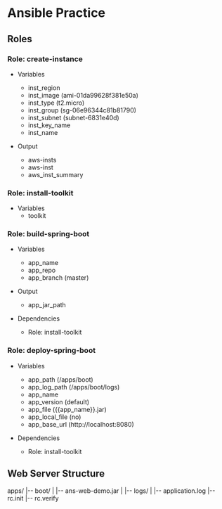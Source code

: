 # Ansible Practice

## Roles

### Role: create-instance

- Variables
  * inst_region
  * inst_image (ami-01da99628f381e50a)
  * inst_type (t2.micro)
  * inst_group (sg-06e96344c81b81790)
  * inst_subnet (subnet-6831e40d)
  * inst_key_name
  * inst_name

- Output
  * aws-insts
  * aws-inst
  * aws_inst_summary

### Role: install-toolkit

- Variables
  * toolkit

### Role: build-spring-boot

- Variables
  * app_name
  * app_repo
  * app_branch (master)

- Output
  * app_jar_path

- Dependencies
  * Role: install-toolkit

### Role: deploy-spring-boot

- Variables
  * app_path (/apps/boot)
  * app_log_path (/apps/boot/logs)
  * app_name
  * app_version (default)
  * app_file ({{app_name}}.jar)
  * app_local_file (no)
  * app_base_url (http://localhost:8080)

- Dependencies
  * Role: install-toolkit

## Web Server Structure

apps/
  |-- boot/
  |    |-- ans-web-demo.jar
  |    |-- logs/
  |         |-- application.log
  |-- rc.init
  |-- rc.verify
